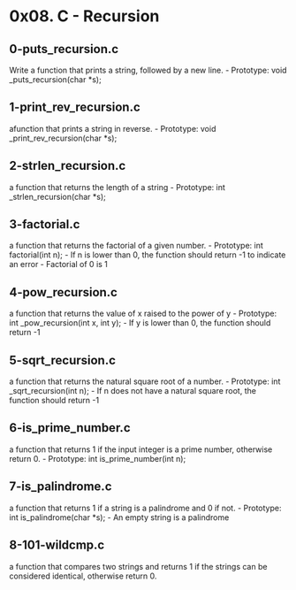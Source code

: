 # 0x08. C - Recursion
## 0-puts_recursion.c
Write a function that prints a string, followed by a new line. - Prototype: void _puts_recursion(char *s);

## 1-print_rev_recursion.c
afunction that prints a string in reverse. - Prototype: void _print_rev_recursion(char *s);

## 2-strlen_recursion.c
a function that returns the length of a string - Prototype: int _strlen_recursion(char *s);

## 3-factorial.c
a function that returns the factorial of a given number. - Prototype: int factorial(int n); - If n is lower than 0, the function should return -1 to indicate an error - Factorial of 0 is 1

## 4-pow_recursion.c
a function that returns the value of x raised to the power of y - Prototype: int _pow_recursion(int x, int y); - If y is lower than 0, the function should return -1

## 5-sqrt_recursion.c
a function that returns the natural square root of a number. - Prototype: int _sqrt_recursion(int n); - If n does not have a natural square root, the function should return -1

## 6-is_prime_number.c
a function that returns 1 if the input integer is a prime number, otherwise return 0. - Prototype: int is_prime_number(int n);

## 7-is_palindrome.c
a function that returns 1 if a string is a palindrome and 0 if not. - Prototype: int is_palindrome(char *s); - An empty string is a palindrome
## 8-101-wildcmp.c
a function that compares two strings and returns 1 if the strings can be considered identical, otherwise return 0.
